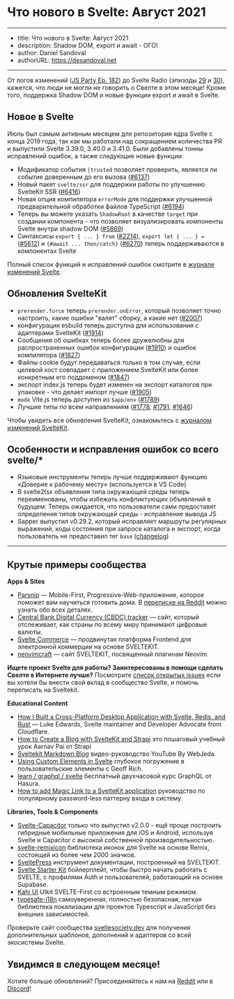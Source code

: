 # Что нового в Svelte: Август 2021

---
- title: Что нового в Svelte: Август 2021
- description: Shadow DOM, export и await - ОГО!
- author: Daniel Sandoval
- authorURL: https://desandoval.net
---

От логов изменений ([JS Party Ep. 182](https://changelog.com/jsparty/182)) до Svelte Radio (эпизоды [29](https://share.transistor.fm/s/adc23e84) и [30](https://share.transistor.fm/s/6316622d)), кажется, что люди не могли не говорить о Свелте в этом месяце! Кроме того, поддержка Shadow DOM и новые функции export и await в Svelte.


## Новое в Svelte

Июль был самым активным месяцем для репозитория ядра Svelte с конца 2019 года, так как мы работали над сокращением количества PR и выпустили Svelte 3.39.0, 3.40.0 и 3.41.0. Были добавлены тонны исправлений ошибок, а также следующие новые функции:

- Модификатор события `|trusted` позволяет проверить, является ли событие доверенным до его вызова ([#6137](https://github.com/sveltejs/svelte/issues/6137))
- Новый пакет `svelte/ssr` для поддержки работы по улучшению SvelteKit SSR ([#6416](https://github.com/sveltejs/svelte/pull/6416))
- Новая опция компилятора `errorMode` для поддержки улучшенной предварительной обработки файлов TypeScript ([#6194](https://github.com/sveltejs/svelte/pull/6194))
- Теперь вы можете указать `ShadowRoot` в качестве `target` при создании компонента - что позволяет визуализировать компоненты Svelte внутри shadow DOM ([#5869](https://github.com/sveltejs/svelte/issues/5869))
- Синтаксисы `export { ... } from` ([#2214](https://github.com/sveltejs/svelte/issues/2214)), `export let { ... } =` ([#5612](https://github.com/sveltejs/svelte/issues/5612)) и `{#await ... then/catch}` ([#6270](https://github.com/sveltejs/svelte/issues/6270)) теперь поддерживаются в компонентах Svelte

Полный список функций и исправлений ошибок смотрите в [журнале изменений Svelte](https://github.com/sveltejs/svelte/blob/master/CHANGELOG.md).


## Обновления SvelteKit

- `prerender.force` теперь `prerender.onError`, который позволяет точно настроить, какие ошибки "валят" сборку, а какие нет ([#2007](https://github.com/sveltejs/kit/pull/2007))
- конфигурация esbuild теперь доступна для использования с адаптерами SvelteKit ([#1914](https://github.com/sveltejs/kit/pull/1914))
- Сообщения об ошибках теперь более дружелюбны для распространенных ошибок конфигурации ([#1910](https://github.com/sveltejs/kit/pull/1910)) и ошибок компилятора ([#1827](https://github.com/sveltejs/kit/pull/1827))
- Файлы cookie будут передаваться только в том случае, если целевой хост совпадает с приложением SvelteKit или более конкретным его поддоменом ([#1847](https://github.com/sveltejs/kit/pull/1847))
- экспорт index.js теперь будет изменен на экспорт каталогов при упаковке - что делает импорт лучше ([#1905](https://github.com/sveltejs/kit/pull/1905))
- `mode` Vite.js теперь доступен из `$app/env` ([#1789](https://github.com/sveltejs/kit/pull/1789))
- Лучшие типы по всем направлениям ([#1778](https://github.com/sveltejs/kit/pull/1778), [#1791](https://github.com/sveltejs/kit/pull/1791), [#1646](https://github.com/sveltejs/kit/pull/1646))

Чтобы увидеть все обновления SvelteKit, ознакомьтесь с [журналом изменений SvelteKit](https://github.com/sveltejs/kit/blob/master/packages/kit/CHANGELOG.md).


## Особенности и исправления ошибок со всего svelte/*

- Языковые инструменты теперь лучше поддерживают функцию «Доверие к рабочему месту» (используется в VS Code)
- В svelte2tsx объявления типа окружающей среды теперь переименованы, чтобы избежать конфликтующих объявлений в будущем. Теперь ожидается, что пользователи сами предоставят определения типов окружающей среды - исправление вывода JS
- Sapper выпустил v0.29.2, который исправляет маршруты регулярных выражений, коды состояния при запросе каталога и экспорт, когда пользователь не предоставил тег `base` ([changelog](https://github.com/sveltejs/sapper/blob/master/CHANGELOG.md))

---


## Крутые примеры сообщества

**Apps & Sites**
- [Parsnip](https://www.parsnip.ai/) — Mobile-First, Progressive-Web-приложение, которое поможет вам научиться готовить дома. В [переписке на Reddit](https://www.reddit.com/r/sveltejs/comments/oearb9/learning_to_cook_at_home_with_parsnip_built/) можно узнать обо всех деталях.
- [Central Bank Digital Currency (CBDC) tracker](https://www.atlanticcouncil.org/cbdctracker/) — сайт, который отслеживает, как страны по всему миру принимают цифровые валюты.
- [Svelte Commerce](https://github.com/itswadesh/svelte-commerce) — продвинутая платформа Frontend для электронной коммерции на основе SVELTEKIT.
- [neovimcraft](https://neovimcraft.com/) — сайт SVELTEKIT, посвященный плагинам Neovim.

**Ищете проект Svelte для работы? Заинтересованы в помощи сделать Свелте в Интернете лучше?** 
Посмотрите [список открытых issues](https://github.com/svelte-society/sveltesociety-2021/issues) если вы хотели бы внести свой вклад в сообщество Svelte, и помочь переписать на Sveltekit.

**Educational Content**
- [How I Built a Cross-Platform Desktop Application with Svelte, Redis, and Rust](https://css-tricks.com/how-i-built-a-cross-platform-desktop-application-with-svelte-redis-and-rust/) — Luke Edwards, Svelte maintainer and Developer Advocate from Cloudflare.
- [How to Create a Blog with SvelteKit and Strapi](https://strapi.io/blog/how-to-create-a-blog-with-svelte-kit-strapi) это пошаговый учебный урок Aarnav Pai от Strapi
- [Sveltekit Markdown Blog](https://www.youtube.com/watch?v=sKKgT0SEioI&list=PLm_Qt4aKpfKgonq1zwaCS6kOD-nbOKx7V) видео-руководство YouTube By WebJeda.
- [Using Custom Elements in Svelte](https://css-tricks.com/using-custom-elements-in-svelte/) глубокое погружение в пользовательские элементы с Geoff Rich.
- [learn / graphql / svelte](https://hasura.io/learn/graphql/svelte-apollo/introduction/) бесплатный двухчасовой курс GraphQL от Hasura.
- [How to add Magic Link to a SvelteKit application](https://magic.link/posts/magic-svelte) руководство по популярному password-less паттерну входа в систему.

**Libraries, Tools & Components**
- [Svelte-Capacitor](https://github.com/drannex42/svelte-capacitor/) только что выпустил v2.0.0 - ещё проще построить гибридные мобильные приложения для iOS и Android, используя Svelte и Capacitor с высокой собственной производительностью.
- [svelte-remixicon](https://github.com/ABarnob/svelte-remixicon) библиотека иконок для Svelte на основе Remix, состоящей из более чем 2000 значков.
- [SveltePress](https://github.com/GeopJr/SveltePress) инструмент документации, построенный на SVELTEKIT.
- [Svelte Starter Kit](https://github.com/one-aalam/svelte-starter-kit/tree/auth-supabase) бойлерплейт, чтобы быстро начать работать с SVELTE, с профилями Auth и пользователей, работающий на основе Supabase.
- [Kahi UI](https://github.com/novacbn/kahi-ui) UIkit SVELTE-First со встроенным темным режимом.
- [typesafe-i18n](https://github.com/ivanhofer/typesafe-i18n) самоуверенная, полностью безопасная, легкая библиотека локализации для проектов Typescript и JavaScript без внешних зависимостей.

Проверьте сайт сообщества [sveltesociety.dev](https://sveltesociety.dev/templates/) для получения дополнительных шаблонов, дополнений и адаптеров со всей экосистемы Svelte.


## Увидимся в следующем месяце!

Хотите больше обновлений? Присоединяйтесь к нам на [Reddit](https://www.reddit.com/r/sveltejs/) или в [Discord](https://discord.com/invite/yy75DKs)!